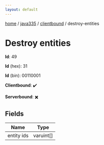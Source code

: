 ```yaml
---
layout: default
---
```


[home](/)  /  [java335](/protocol/java335)  /  [clientbound](/protocol/java335/clientbound)  /  destroy-entities

# Destroy entities

**Id**: 49

**Id** (hex): 31

**Id** (bin): 00110001

**Clientbound**: ✔️

**Serverbound**: ✖️

## Fields

Name | Type
---|---
entity ids | varuint[]
